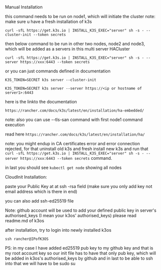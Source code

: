 Manual Installation


this command needs to be run on node1, which will initiate the cluster
note: make sure u have a fresh installation of k3s

```curl -sfL https://get.k3s.io | INSTALL_K3S_EXEC="server" sh -s - --cluster-init --token secrets``` 

then below command to be run in other two nodes, node2 and node3, which will be added as a servers in this multi server HACluster

```curl -sfL https://get.k3s.io | INSTALL_K3S_EXEC="server" sh -s - --server https://xxx:6443 --token secrets```

or you can just commands defined in documentation


```K3S_TOKEN=SECRET k3s server --cluster-init```


```K3S_TOKEN=SECRET k3s server --server https://<ip or hostname of server1>:6443```

here is the linkto the documentation

```https://rancher.com/docs/k3s/latest/en/installation/ha-embedded/```

note: also you can use --tls-san command with first node1 command execution

read here ```https://rancher.com/docs/k3s/latest/en/installation/ha/```

note: you might endup in CA certificates error and error connection rejected, for that uninstall old k3s and fresh install new k3s and run that ```curl -sfL https://get.k3s.io | INSTALL_K3S_EXEC="server" sh -s - --server https://xxx:6443 --token secrets``` command.


in last you should see ```kubectl get node``` showing all nodes


CloudInit Installation:

paste your Public Key at at ssh -rsa field (make sure you only add key not email address which is there in end)

you can also add ssh-ed25519 file 

Note: github account will be used to add your defined public key in server's authorised_keys (I mean your k3os' authorised_keys) 
please read readme.md of k3os

after installation, try to login into newly installed k3os

```ssh rancher@IPofK3OS```

PS: in my case I have added ed25519 pub key to my github key and that is my root account key
so our init file has to have that only pub key, which will be added in k3os's authorised_keys by github and in last to be able to ssh into that we will have to be 
sudo su

